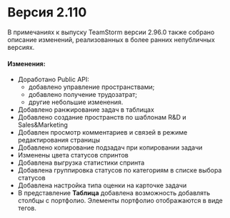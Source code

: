 # Версия 2.110

В примечаниях к выпуску TeamStorm версии 2.96.0 также собрано описание изменений, реализованных в более ранних непубличных версиях.&#x20;

#### Изменения:

* Доработано Public API:
  * добавлено управление пространствами;
  * добавлено получение трудозатрат;
  * другие небольшие изменения.
* Добавлено ранжирование задач в таблицах
* Добавлено создание пространств по шаблонам R\&D и Sales\&Marketing
* Добавлен просмотр комментариев и связей в режиме редактирования страницы
* Добавлено копирование подзадач при копировании задачи
* Изменены цвета статусов спринтов
* Добавлена выгрузка статистики спринта
* Добавлена группировка статусов по категориям в списке выбора статусов
* Добавлена настройка типа оценки на карточке задачи
* В представление **Таблица** добавлена возможность добавлять столбцы с портфолио. Элементы портфолио отображаются в виде тегов.&#x20;
